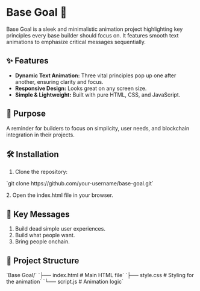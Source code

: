 # Base Goal 🚀
<p>Base Goal is a sleek and minimalistic animation project highlighting key principles every base builder should focus on. It features smooth text animations to emphasize critical messages sequentially.</p>

## ✨ Features

- **Dynamic Text Animation:** Three vital principles pop up one after another, ensuring clarity and focus.
- **Responsive Design:** Looks great on any screen size.
- **Simple & Lightweight:** Built with pure HTML, CSS, and JavaScript.

## 🎯 Purpose
<p>A reminder for builders to focus on simplicity, user needs, and blockchain integration in their projects.</p>

## 🛠️ Installation
1. Clone the repository:
<p> `git clone https://github.com/your-username/base-goal.git`
</p>
2. Open the index.html file in your browser.

## 📖 Key Messages
<ol>
  <li>Build dead simple user experiences.</li>
<li>Build what people want.</li>
<li>Bring people onchain.</li>
</ol>

## 📂 Project Structure
<div>
`Base Goal/`
`├── index.html   # Main HTML file`
`├── style.css    # Styling for the animation`
`└── script.js    # Animation logic`
</div>
